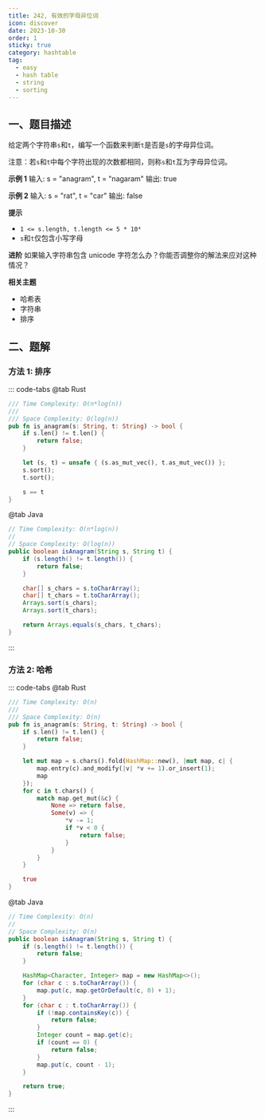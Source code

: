 ```yaml
---
title: 242, 有效的字母异位词
icon: discover
date: 2023-10-30
order: 1
sticky: true
category: hashtable
tag: 
  - easy
  - hash table
  - string
  - sorting
---
```


## 一、题目描述
给定两个字符串`s`和`t`，编写一个函数来判断`t`是否是`s`的字母异位词。

注意：若`s`和`t`中每个字符出现的次数都相同，则称`s`和`t`互为字母异位词。

**示例 1**
输入: s = "anagram", t = "nagaram"
输出: true

**示例 2**
输入: s = "rat", t = "car"
输出: false

**提示**

- `1 <= s.length, t.length <= 5 * 10⁴`
- `s`和`t`仅包含小写字母

**进阶**
如果输入字符串包含 unicode 字符怎么办？你能否调整你的解法来应对这种情况？

**相关主题**

- 哈希表
- 字符串
- 排序

## 二、题解
### 方法 1: 排序
::: code-tabs
@tab Rust
```rust
/// Time Complexity: O(n*log(n))
///
/// Space Complexity: O(log(n))
pub fn is_anagram(s: String, t: String) -> bool {
    if s.len() != t.len() {
        return false;
    }

    let (s, t) = unsafe { (s.as_mut_vec(), t.as_mut_vec()) };
    s.sort();
    t.sort();

    s == t
}
```

@tab Java
```java
// Time Complexity: O(n*log(n))
//
// Space Complexity: O(log(n))
public boolean isAnagram(String s, String t) {
    if (s.length() != t.length()) {
        return false;
    }

    char[] s_chars = s.toCharArray();
    char[] t_chars = t.toCharArray();
    Arrays.sort(s_chars);
    Arrays.sort(t_chars);

    return Arrays.equals(s_chars, t_chars);
}
```
:::

### 方法 2: 哈希
::: code-tabs
@tab Rust
```rust
/// Time Complexity: O(n)
///
/// Space Complexity: O(n)
pub fn is_anagram(s: String, t: String) -> bool {
    if s.len() != t.len() {
        return false;
    }

    let mut map = s.chars().fold(HashMap::new(), |mut map, c| {
        map.entry(c).and_modify(|v| *v += 1).or_insert(1);
        map
    });
    for c in t.chars() {
        match map.get_mut(&c) {
            None => return false,
            Some(v) => {
                *v -= 1;
                if *v < 0 {
                    return false;
                }
            }
        }
    }

    true
}
```

@tab Java
```java
// Time Complexity: O(n)
//
// Space Complexity: O(n)
public boolean isAnagram(String s, String t) {
    if (s.length() != t.length()) {
        return false;
    }

    HashMap<Character, Integer> map = new HashMap<>();
    for (char c : s.toCharArray()) {
        map.put(c, map.getOrDefault(c, 0) + 1);
    }
    for (char c : t.toCharArray()) {
        if (!map.containsKey(c)) {
            return false;
        }
        Integer count = map.get(c);
        if (count == 0) {
            return false;
        }
        map.put(c, count - 1);
    }

    return true;
}
```
:::
